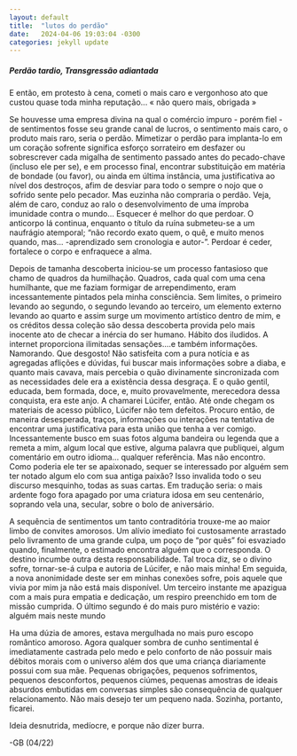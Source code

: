 ```yaml
---
layout: default
title:  "lutos do perdão"
date:   2024-04-06 19:03:04 -0300
categories: jekyll update
---
```


##### Perdão tardio, Transgressão adiantada


E então, em protesto à cena, cometi o mais caro e vergonhoso ato que custou quase toda minha reputação... « não quero mais, obrigada »

Se houvesse uma empresa divina na qual o comércio impuro - porém fiel - de sentimentos fosse seu grande canal de lucros, o sentimento mais caro, o produto mais raro, seria o perdão. Mimetizar o perdão para implanta-lo em um coração sofrente significa esforço sorrateiro em desfazer ou sobrescrever cada migalha de sentimento passado antes do pecado-chave (incluso ele per se), e em processo final, encontrar substituição em matéria de bondade (ou favor), ou ainda em última instância, uma justificativa ao nível dos destroços, afim de desviar para todo o sempre o nojo que o sofrido sente pelo pecador. Mas euzinha não compraria o perdão. Veja, além de caro, conduz ao ralo o desenvolvimento de uma ímproba imunidade contra o mundo... Esquecer é melhor do que perdoar. O anticorpo lá continua, enquanto o título da ruína submeteu-se a um naufrágio atemporal; “não recordo exato quem, o quê, e muito menos quando, mas... -aprendizado sem cronologia e autor-”. Perdoar é ceder, fortalece o corpo e enfraquece a alma.

Depois de tamanha descoberta iniciou-se um processo fantasioso que chamo de quadros da humilhação. Quadros, cada qual com uma cena humilhante, que me faziam formigar de arrependimento, eram incessantemente pintados pela minha consciência. Sem limites, o primeiro levando ao segundo, o segundo levando ao terceiro, um elemento externo levando ao quarto e assim surge um movimento artístico dentro de mim, e os créditos dessa coleção são dessa descoberta provida pelo mais inocente ato de checar a inércia do ser humano. Hábito dos iludidos. A internet proporciona ilimitadas sensações....e também informações. Namorando. Que desgosto!
Não satisfeita com a pura notícia e as agregadas aflições e dúvidas, fui buscar mais informações sobre a diaba, e quanto mais cavava, mais percebia o quão divinamente sincronizada com as necessidades dele era a existência dessa desgraça. E o quão gentil, educada, bem formada, doce, e, muito provavelmente, merecedora dessa conquista, era este anjo. A chamarei Lúcifer, então.
Até onde chegam os materiais de acesso público, Lúcifer não tem defeitos. Procuro então, de maneira desesperada, traços, informações ou interações na tentativa de encontrar uma justificativa para esta união que tenha a ver comigo. Incessantemente busco em suas fotos alguma bandeira ou legenda que a remeta a mim, algum local que estive, alguma palavra que publiquei, algum comentário em outro idioma... qualquer referência. Mas não encontro. Como poderia ele ter se apaixonado, sequer se interessado por alguém sem ter notado algum elo com sua antiga paixão? Isso invalida todo o seu discurso mesquinho, todas as suas cartas. Em tradução seria: o mais ardente fogo fora apagado por uma criatura idosa em seu centenário, soprando vela una, secular, sobre o bolo de aniversário.

A sequência de sentimentos um tanto contraditória trouxe-me ao maior limbo de convites amorosos. Um alívio imediato foi custosamente arrastado pelo livramento de uma grande culpa, um poço de “por quês” foi esvaziado quando, finalmente, o estimado encontra alguém que o corresponda. O destino incumbe outra desta responsabilidade. Tal troca diz, se o divino sofre, tornar-se-á culpa e autoria de Lúcifer, e não mais minha! Em seguida, a nova anonimidade deste ser em minhas conexões sofre, pois aquele que vivia por mim ja não está mais disponível. Um terceiro instante me apazigua com a mais pura empatia e dedicação, um respiro preenchido em tom de missão cumprida. O último segundo é do mais puro mistério e vazio: alguém mais neste mundo

Ha uma dúzia de amores, estava mergulhada no mais puro escopo romântico amoroso. Agora qualquer sombra de cunho sentimental é imediatamente castrada pelo medo e pelo conforto de não possuir mais débitos morais com o universo além dos que uma criança diariamente possui com sua mãe. Pequenas obrigações, pequenos sofrimentos, pequenos desconfortos, pequenos ciúmes, pequenas amostras de ideais absurdos embutidas em conversas simples são consequência de qualquer relacionamento. Não mais desejo ter um pequeno nada. Sozinha, portanto, ficarei.

Ideia desnutrida, medíocre, e porque não dizer burra.
  
-GB (04/22)

